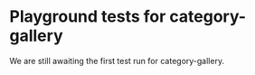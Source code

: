 # Playground tests for category-gallery
We are still awaiting the first test run for category-gallery.
